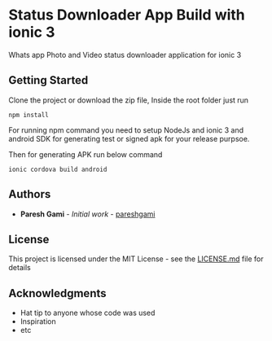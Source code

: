 # Status Downloader App Build with ionic 3

Whats app Photo and Video status downloader application for ionic 3

## Getting Started

Clone the project or download the zip file, Inside the root folder just run 

```
npm install
```

For running npm command you need to setup NodeJs and ionic 3 and android SDK for generating test or signed apk for your release purpsoe.

Then for generating APK run below command

```
ionic cordova build android
```

## Authors

* **Paresh Gami** - *Initial work* - [pareshgami](https://github.com/pareshgami)


## License

This project is licensed under the MIT License - see the [LICENSE.md](LICENSE.md) file for details

## Acknowledgments

* Hat tip to anyone whose code was used
* Inspiration
* etc